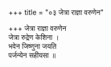 +++
title = "०३ जेत्रा राज्ञा वरुणेन"

+++
जेत्रा राज्ञा वरुणेन  
जेत्रा रुद्रेण केशिना ।  
भवेन जिष्णुना जयति  
पर्जन्येन सहीयसा ॥